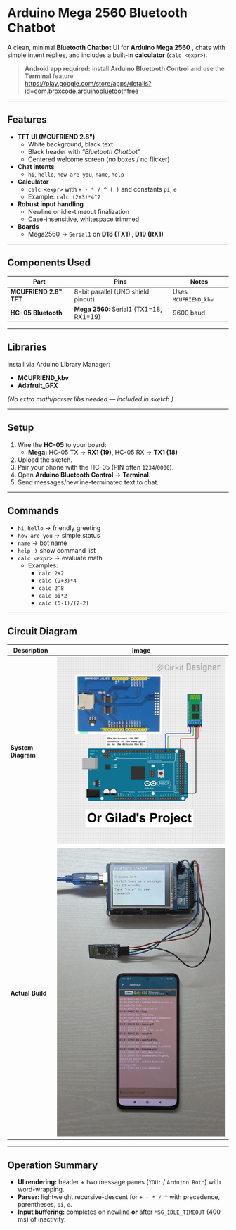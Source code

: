 # Arduino Mega 2560 Bluetooth Chatbot

A clean, minimal **Bluetooth Chatbot** UI for **Arduino Mega 2560** ,
chats with simple intent replies, 
and includes a built-in **calculator** (`calc <expr>`).

> **Android app required:** install **Arduino Bluetooth Control** and use the **Terminal** feature  
> https://play.google.com/store/apps/details?id=com.broxcode.arduinobluetoothfree

---

##  Features

- **TFT UI (MCUFRIEND 2.8")**
  - White background, black text
  - Black header with *“Bluetooth Chatbot”*
  - Centered welcome screen (no boxes / no flicker)
- **Chat intents**
  - `hi`, `hello`, `how are you`, `name`, `help`
- **Calculator**
  - `calc <expr>` with `+ - * / ^ ( )` and constants `pi`, `e`
  - Example: `calc (2+3)*4^2`
- **Robust input handling**
  - Newline or idle-timeout finalization
  - Case-insensitive, whitespace trimmed
- **Boards**
  - Mega2560 → `Serial1` on **D18 (TX1) , D19 (RX1)**

---

## Components Used

| Part | Pins | Notes |
|---|---|---|
| **MCUFRIEND 2.8" TFT** | 8-bit parallel (UNO shield pinout) | Uses `MCUFRIEND_kbv` |
| **HC-05 Bluetooth** | **Mega 2560:** Serial1 (TX1=18, RX1=19) | 9600 baud |

---

## Libraries

Install via Arduino Library Manager:

- **MCUFRIEND_kbv**
- **Adafruit_GFX**

*(No extra math/parser libs needed — included in sketch.)*

---

## Setup

1. Wire the **HC-05** to your board:
   - **Mega:** HC-05 TX → **RX1 (19)**, HC-05 RX → **TX1 (18)**
2. Upload the sketch.
3. Pair your phone with the HC-05 (PIN often `1234`/`0000`).
4. Open **Arduino Bluetooth Control** → **Terminal**.
5. Send messages/newline-terminated text to chat.

---

## Commands

- `hi`, `hello` → friendly greeting  
- `how are you` → simple status  
- `name` → bot name  
- `help` → show command list  
- `calc <expr>` → evaluate math  
  - Examples:
    - `calc 2+2`
    - `calc (2+3)*4`
    - `calc 2^8`
    - `calc pi*2`
    - `calc (5-1)/(2+2)`

---

## Circuit Diagram

| Description | Image |
|--------------|--------|
| **System Diagram** | ![Chatbot Diagram](ChatBot_NoticeBoard_Circuit_Diagram.png) |
| **Actual Build** | ![Actual Circuit](Arduino_ChatBot_Actual_Circuit.jpg)|

---

## Operation Summary

- **UI rendering:** header + two message panes (`YOU:` / `Arduino Bot:`) with word-wrapping.  
- **Parser:** lightweight recursive-descent for `+ - * / ^` with precedence, parentheses, `pi`, `e`.  
- **Input buffering:** completes on newline **or** after `MSG_IDLE_TIMEOUT` (400 ms) of inactivity. 
